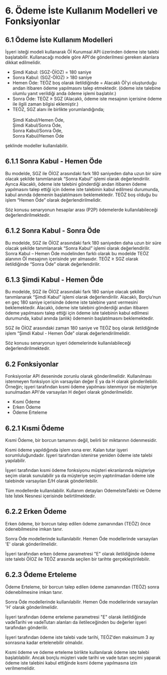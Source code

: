 # 6. Ödeme İste Kullanım Modelleri ve Fonksiyonlar
## 6.1 Ödeme İste Kullanım Modelleri

İşyeri isteği modeli kullanarak Öİ Kurumsal API üzerinden ödeme iste talebi başlatabilir. Kullanacağı modele göre API'de gönderilmesi gereken alanlara dikkat edilmelidir.

-   Şimdi Kabul: (SGZ-ÖİOZ) = 180 saniye
-   Sonra Kabul: (SGZ-ÖİOZ) > 180 saniye
-   Hemen Öde: TEÖZ boş olarak iletildiğinde = Alacaklı Öİ'yi oluşturduğu andan itibaren ödeme yapılmasını talep etmektedir. (ödeme iste talebine olumlu yanıt verildiği anda ödeme işlemi başlatılır.)
-	Sonra Öde: TEÖZ ≥ SGZ (Alacaklı, ödeme iste mesajının içerisine ödeme ile ilgili zaman bilgisi eklemiştir.) 
-	TEÖZ, SGZ alanı ile birlikte yorumlandığında;<br>
        <br>Şimdi Kabul/Hemen Öde, 
        <br>Şimdi Kabul/Sonra Öde,
        <br>Sonra Kabul/Sonra Öde,
        <br>Sonra Kabul/Hemen Öde 

şeklinde modeller kullanılabilir.

## 6.1.1 Sonra Kabul - Hemen Öde

Bu modelde, SGZ ile ÖİOZ arasındaki fark 180 saniyeden daha uzun bir süre olacak şekilde tanımlanarak “Sonra Kabul” işlemi olarak değerlendirilir. Ayrıca Alacaklı, ödeme iste talebini gönderdiği andan itibaren ödeme yapılmasını talep ettiği için ödeme iste talebinin kabul edilmesi durumunda, kabul anında ödemenin başlatılmasını beklemektedir. TEÖZ boş olduğu bu işlem “Hemen Öde” olarak değerlendirilmelidir. 

Söz konusu senaryonun hesaplar arası (P2P) ödemelerde kullanılabileceği değerlendirilmektedir.

## 6.1.2 Sonra Kabul - Sonra Öde

Bu modelde, SGZ ile ÖİOZ arasındaki fark 180 saniyeden daha uzun bir süre olacak şekilde tanımlanarak “Sonra Kabul” işlemi olarak değerlendirilir. Sonra Kabul – Hemen Öde modelinden farklı olarak bu modelde TEÖZ alanının Öİ mesajının içerisinde yer almasıdır. TEÖZ ≥ SGZ olarak iletildiğinde “Sonra Öde” olarak değerlendirilir.


## 6.1.3 Şimdi Kabul - Hemen Öde

Bu modelde, SGZ ile ÖİOZ arasındaki fark 180 saniye olacak şekilde tanımlanarak “Şimdi Kabul” işlemi olarak değerlendirilir. Alacaklı, Borçlu’nun en geç 180 saniye içerisinde ödeme iste talebine yanıt vermesini beklemektedir. Alacaklı, ödeme iste talebini gönderdiği andan itibaren ödeme yapılmasını talep ettiği için ödeme iste talebinin kabul edilmesi durumunda, kabul anında (anlık) ödemenin başlatılmasını beklemektedir. 

SGZ ile ÖİOZ arasındaki zaman 180 saniye ve TEÖZ boş olarak iletildiğinde işlem “Şimdi Kabul - Hemen Öde” olarak değerlendirilmelidir. 

Söz konusu senaryonun işyeri ödemelerinde kullanılabileceği değerlendirilmektedir.

## 6.2 Fonksiyonlar

Fonksiyonlar API deseninde zorunlu olarak gönderilmelidir. Kullanılması istenmeyen fonksiyon için varsayılan değer E ya da H olarak gönderilebilir. Örneğin; işyeri tarafından kısmi ödeme yapılması istenmiyor ise müşteriye sunulmadan API'de varsayılan H değeri olarak gönderilmelidir.

-	Kısmi Ödeme
-	Erken Ödeme
-	Ödeme Erteleme

## 6.2.1 Kısmi Ödeme

Kısmi Ödeme, bir borcun tamamını değil, belirli bir miktarının ödenmesidir.

Kısmi ödeme yapıldığında işlem sona erer. Kalan tutar işyeri sorumluluğundadır. İşyeri tarafından istenirse yeniden ödeme iste talebi yapılabilir. 

İşyeri tarafından kısmi ödeme fonksiyonu müşteri ekranlarında müşteriye seçim olarak sunulabilir ya da müşteriye seçim yaptırılmadan ödeme iste talebinde varsayılan E/H olarak gönderilebilir.

Tüm modellerde kullanılabilir. Kullanım detayları OdemeIsteTalebi ve Odeme Iste İstek Nesnesi içerisinde belirtilmektedir.

## 6.2.2 Erken Ödeme

Erken ödeme, bir borcun talep edilen ödeme zamanından (TEÖZ) önce ödenebilmesine imkan tanır. 

Sonra Öde modellerinde kullanılabilir. Hemen Öde modellerinde varsayılan 'E' olarak gönderilmelidir.

İşyeri tarafından erken ödeme parametresi "E" olarak iletildiğinde ödeme iste talebi ÖİOZ ile TEÖZ arasında seçilen bir tarihte gerçekleştirilebilir.


## 6.2.3 Ödeme Erteleme

Ödeme Erteleme, bir borcun talep edilen ödeme zamanından (TEÖZ) sonra ödenebilmesine imkan tanır.

Sonra Öde modellerinde kullanılabilir. Hemen Öde modellerinde varsayılan 'H' olarak gönderilmelidir.

İşyeri tarafından ödeme erteleme parametresi "E" olarak iletildiğinde vadeTarihi ve vadeTutarı alanları da iletileceğinden bu değerler işyeri tarafından gönderilir.

İşyeri tarafından ödeme iste talebi vade tarihi, TEÖZ’den maksimum 3 ay sonrasına kadar ertelenebilir olmalıdır.

Kısmi ödeme ve ödeme erteleme birlikte kullanılarak ödeme iste talebi başlatılabilir. Ancak borçlu müşteri vade tarihi ve vade tutarı seçimi yaparak ödeme iste talebini kabul ettiğinde kısmi ödeme yapılmasına izin verilmemelidir. 